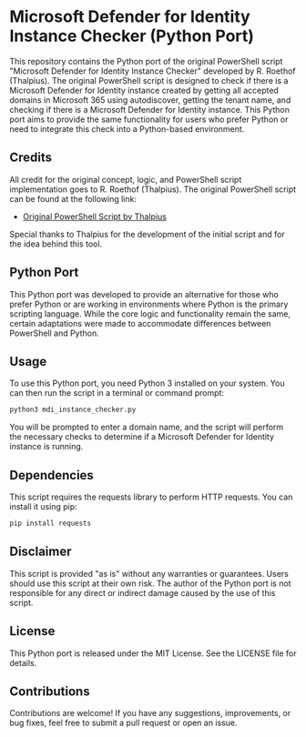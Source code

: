 # Microsoft Defender for Identity Instance Checker (Python Port)

This repository contains the Python port of the original PowerShell script "Microsoft Defender for Identity Instance Checker" developed by R. Roethof (Thalpius). The original PowerShell script is designed to check if there is a Microsoft Defender for Identity instance created by getting all accepted domains in Microsoft 365 using autodiscover, getting the tenant name, and checking if there is a Microsoft Defender for Identity instance. This Python port aims to provide the same functionality for users who prefer Python or need to integrate this check into a Python-based environment.

## Credits

All credit for the original concept, logic, and PowerShell script implementation goes to R. Roethof (Thalpius). The original PowerShell script can be found at the following link:

- [Original PowerShell Script by Thalpius](https://github.com/thalpius/Microsoft-Defender-for-Identity-Check-Instance/tree/main)

Special thanks to Thalpius for the development of the initial script and for the idea behind this tool.

## Python Port

This Python port was developed to provide an alternative for those who prefer Python or are working in environments where Python is the primary scripting language. While the core logic and functionality remain the same, certain adaptations were made to accommodate differences between PowerShell and Python.

## Usage

To use this Python port, you need Python 3 installed on your system. You can then run the script in a terminal or command prompt:

```bash
python3 mdi_instance_checker.py
```

You will be prompted to enter a domain name, and the script will perform the necessary checks to determine if a Microsoft Defender for Identity instance is running.

## Dependencies
This script requires the requests library to perform HTTP requests. You can install it using pip:

```bash
pip install requests
```

## Disclaimer
This script is provided "as is" without any warranties or guarantees. Users should use this script at their own risk. The author of the Python port is not responsible for any direct or indirect damage caused by the use of this script.

## License
This Python port is released under the MIT License. See the LICENSE file for details.

## Contributions
Contributions are welcome! If you have any suggestions, improvements, or bug fixes, feel free to submit a pull request or open an issue.
